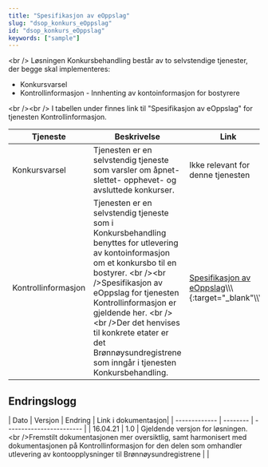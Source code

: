 ```yaml
---
title: "Spesifikasjon av eOppslag"
slug: "dsop_konkurs_eOppslag"
id: "dsop_konkurs_eOppslag"
keywords: ["sample"]
---
```


<br \/>
Løsningen Konkursbehandling består av to selvstendige tjenester, der begge skal implementeres:
* Konkursvarsel
* Kontrollinformasjon - Innhenting av kontoinformasjon for bostyrere

<br \/><br \/>
I tabellen under finnes link til "Spesifikasjon av eOppslag" for tjenesten Kontrollinformasjon.

| Tjeneste | Beskrivelse | Link |
| ----- | ----- | -------------------------------------------------------------------------------------------------------------------------------------------- |
| Konkursvarsel | Tjenesten er en selvstendig tjeneste som varsler om åpnet- slettet- opphevet- og avsluttede konkurser. | Ikke relevant for denne tjenesten |
| Kontrollinformasjon | Tjenesten er en selvstendig tjeneste som i Konkursbehandling benyttes for utlevering av kontoinformasjon om et konkursbo til en bostyrer. <br \/><br \/>Spesifikasjon av eOppslag for tjenesten Kontrollinformasjon er gjeldende her. <br \/><br \/>Der det henvises til konkrete etater er det Brønnøysundregistrene som inngår i tjenesten Konkursbehandling. | [Spesifikasjon av eOppslag](https://dokumentasjon.dsop.no/dsop_kontroll_specification_of_eoppslag.html)\\\\\\\{:target="_blank"\\\\\\\\} |

## Endringslogg

| Dato | Versjon | Endring | Link i dokumentasjon|
| ------------- | -------- | ------------------------ |
| 16.04.21 | 1.0 | Gjeldende versjon for løsningen. <br \/>Fremstilt dokumentasjonen mer oversiktlig, samt harmonisert med dokumentasjonen på Kontrollinformasjon for den delen som omhandler utlevering av kontoopplysninger til Brønnøysundregistrene |  |
